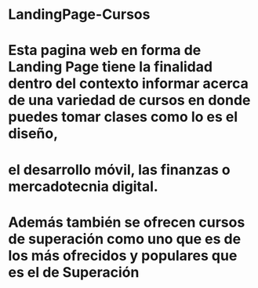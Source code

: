 # LandingPage-Cursos
# Esta pagina web en forma de Landing Page tiene la finalidad dentro del contexto informar acerca de una variedad de cursos en donde puedes tomar clases como lo es el diseño, 
# el desarrollo móvil, las finanzas o mercadotecnia digital. 
# Además también se ofrecen cursos de superación como uno que es de los más ofrecidos y populares que es el de Superación
